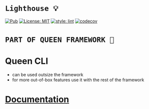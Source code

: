 # **`Lighthouse 💡`**

<a href="https://pub.dev/packages/lighthouse"><img src="https://img.shields.io/pub/v/lighthouse.svg" alt="Pub"></a>
<a href="https://opensource.org/licenses/MIT"><img src="https://img.shields.io/badge/license-MIT-purple.svg" alt="License: MIT"></a>
[![style: lint](https://img.shields.io/badge/style-lint-4BC0F5.svg)](https://pub.dev/packages/lint)
[![codecov](https://codecov.io/gh/FlutterQueen/lighthouse/branch/master/graph/badge.svg?token=H5FF2M3HHH)](https://codecov.io/gh/FlutterQueen/lighthouse)
# **`PART OF QUEEN FRAMEWORK 👑`**

# Queen CLI

- can be used outsize the framework
- for more out-of-box features use it with the rest of the framework

# [Documentation](https://flutterqueen.github.io/website/)
